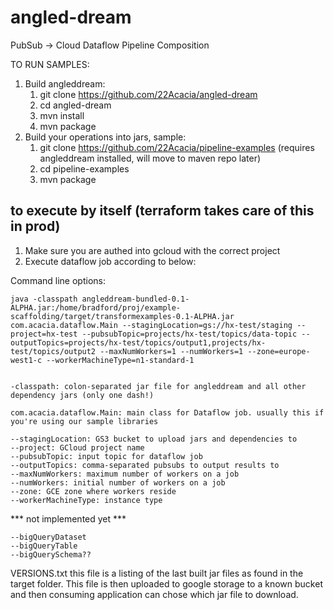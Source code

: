 # angled-dream
PubSub -> Cloud Dataflow Pipeline Composition


TO RUN SAMPLES:

1. Build angleddream:
    1. git clone https://github.com/22Acacia/angled-dream
    1. cd angled-dream
    1. mvn install
    1. mvn package
1. Build your operations into jars, sample:
    1. git clone https://github.com/22Acacia/pipeline-examples  (requires angleddream installed, will move to maven repo later)
    1. cd pipeline-examples 
    2. mvn package



## to execute by itself (terraform takes care of this in prod)


1. Make sure you are authed into gcloud with the correct project
2. Execute dataflow job according to below:

Command line options:


    java -classpath angleddream-bundled-0.1-ALPHA.jar:/home/bradford/proj/example-scaffolding/target/transformexamples-0.1-ALPHA.jar com.acacia.dataflow.Main --stagingLocation=gs://hx-test/staging --project=hx-test --pubsubTopic=projects/hx-test/topics/data-topic --outputTopics=projects/hx-test/topics/output1,projects/hx-test/topics/output2 --maxNumWorkers=1 --numWorkers=1 --zone=europe-west1-c --workerMachineType=n1-standard-1


    -classpath: colon-separated jar file for angleddream and all other dependency jars (only one dash!)
    
    com.acacia.dataflow.Main: main class for Dataflow job. usually this if you're using our sample libraries
    
    --stagingLocation: GS3 bucket to upload jars and dependencies to
    --project: GCloud project name
    --pubsubTopic: input topic for dataflow job
    --outputTopics: comma-separated pubsubs to output results to
    --maxNumWorkers: maximum number of workers on a job
    --numWorkers: initial number of workers on a job
    --zone: GCE zone where workers reside
    --workerMachineType: instance type


*** not implemented yet ***

    --bigQueryDataset
    --bigQueryTable
    --bigQuerySchema??


VERSIONS.txt
this file is a listing of the last built jar files as found in the target folder.  This file is then uploaded
to google storage to a known bucket and then consuming application can chose which jar file to download. 

